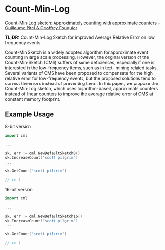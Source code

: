 # Count-Min-Log
[Count-Min-Log sketch: Approximately counting with approximate counters - Guillaume Pitel & Geoffroy Fouquier](http://iswag-symposium.org/2015/pdfs/shortpaper1.pdf)

<b>TL;DR:</b> Count-Min-Log Sketch for improved Average Relative Error on low frequency events

Count-Min Sketch is a widely adopted algorithm for approximate event counting in large scale processing. However, the original version of the Count-Min-Sketch (CMS) suffers of some deficiences, especially if one is interested in the low-frequency items, such as in text- mining related tasks. Several variants of CMS have been proposed to compensate for the high relative error for low-frequency events, but the proposed solutions tend to correct the errors instead of preventing them. In this paper, we propose the Count-Min-Log sketch, which uses logarithm-based, approximate counters instead of linear counters to improve the average relative error of CMS at constant memory footprint.

## Example Usage

8-bit version

```go
import cml

...

sk, err := cml.NewDefaultSketch8()
sk.IncreaseCount("scott pilgrim")
...

sk.GetCount("scott pilgrim")

// >> 1

```

16-bit version

```go
import cml

...

sk, err := cml.NewDefaultSketch16()
sk.IncreaseCount("scott pilgrim")
...

sk.GetCount("scott pilgrim")

// >> 1

```
